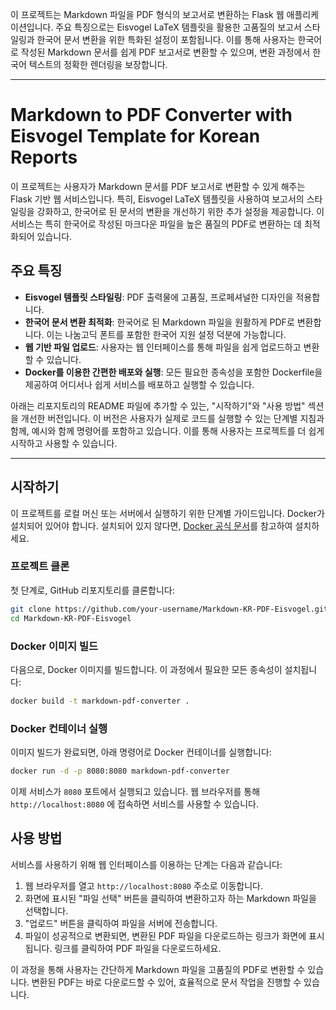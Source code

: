 이 프로젝트는 Markdown 파일을 PDF 형식의 보고서로 변환하는 Flask 웹 애플리케이션입니다. 주요 특징으로는 Eisvogel LaTeX 템플릿을 활용한 고품질의 보고서 스타일링과 한국어 문서 변환을 위한 특화된 설정이 포함됩니다. 이를 통해 사용자는 한국어로 작성된 Markdown 문서를 쉽게 PDF 보고서로 변환할 수 있으며, 변환 과정에서 한국어 텍스트의 정확한 렌더링을 보장합니다.

---

# Markdown to PDF Converter with Eisvogel Template for Korean Reports
이 프로젝트는 사용자가 Markdown 문서를 PDF 보고서로 변환할 수 있게 해주는 Flask 기반 웹 서비스입니다. 특히, Eisvogel LaTeX 템플릿을 사용하여 보고서의 스타일링을 강화하고, 한국어로 된 문서의 변환을 개선하기 위한 추가 설정을 제공합니다. 이 서비스는 특히 한국어로 작성된 마크다운 파일을 높은 품질의 PDF로 변환하는 데 최적화되어 있습니다.

## 주요 특징

- **Eisvogel 템플릿 스타일링**: PDF 출력물에 고품질, 프로페셔널한 디자인을 적용합니다.
- **한국어 문서 변환 최적화**: 한국어로 된 Markdown 파일을 원활하게 PDF로 변환합니다. 이는 나눔고딕 폰트를 포함한 한국어 지원 설정 덕분에 가능합니다.
- **웹 기반 파일 업로드**: 사용자는 웹 인터페이스를 통해 파일을 쉽게 업로드하고 변환할 수 있습니다.
- **Docker를 이용한 간편한 배포와 실행**: 모든 필요한 종속성을 포함한 Dockerfile을 제공하여 어디서나 쉽게 서비스를 배포하고 실행할 수 있습니다.

아래는 리포지토리의 README 파일에 추가할 수 있는, "시작하기"와 "사용 방법" 섹션을 개선한 버전입니다. 이 버전은 사용자가 실제로 코드를 실행할 수 있는 단계별 지침과 함께, 예시와 함께 명령어를 포함하고 있습니다. 이를 통해 사용자는 프로젝트를 더 쉽게 시작하고 사용할 수 있습니다.

---

## 시작하기

이 프로젝트를 로컬 머신 또는 서버에서 실행하기 위한 단계별 가이드입니다. Docker가 설치되어 있어야 합니다. 설치되어 있지 않다면, [Docker 공식 문서](https://docs.docker.com/get-docker/)를 참고하여 설치하세요.

### 프로젝트 클론

첫 단계로, GitHub 리포지토리를 클론합니다:

```bash
git clone https://github.com/your-username/Markdown-KR-PDF-Eisvogel.git
cd Markdown-KR-PDF-Eisvogel
```

### Docker 이미지 빌드

다음으로, Docker 이미지를 빌드합니다. 이 과정에서 필요한 모든 종속성이 설치됩니다:

```bash
docker build -t markdown-pdf-converter .
```

### Docker 컨테이너 실행

이미지 빌드가 완료되면, 아래 명령어로 Docker 컨테이너를 실행합니다:

```bash
docker run -d -p 8080:8080 markdown-pdf-converter
```

이제 서비스가 `8080` 포트에서 실행되고 있습니다. 웹 브라우저를 통해 `http://localhost:8080` 에 접속하면 서비스를 사용할 수 있습니다.

## 사용 방법

서비스를 사용하기 위해 웹 인터페이스를 이용하는 단계는 다음과 같습니다:

1. 웹 브라우저를 열고 `http://localhost:8080` 주소로 이동합니다.
2. 화면에 표시된 "파일 선택" 버튼을 클릭하여 변환하고자 하는 Markdown 파일을 선택합니다.
3. "업로드" 버튼을 클릭하여 파일을 서버에 전송합니다.
4. 파일이 성공적으로 변환되면, 변환된 PDF 파일을 다운로드하는 링크가 화면에 표시됩니다. 링크를 클릭하여 PDF 파일을 다운로드하세요.

이 과정을 통해 사용자는 간단하게 Markdown 파일을 고품질의 PDF로 변환할 수 있습니다. 변환된 PDF는 바로 다운로드할 수 있어, 효율적으로 문서 작업을 진행할 수 있습니다.
